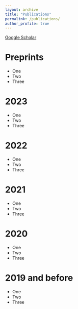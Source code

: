 ```yaml
---
layout: archive
title: "Publications"
permalink: /publications/
author_profile: true
---
```


[Google Scholar](https://scholar.google.co.in/citations?view_op=list_works&hl=en&hl=en&user=F-WWbo8AAAAJ&sortby=pubdate)

Preprints
======
* One
* Two
* Three

2023
======
* One
* Two
* Three

2022
======
* One
* Two
* Three

2021
======
* One
* Two
* Three

2020
======
* One
* Two
* Three

2019 and before
======
* One
* Two
* Three